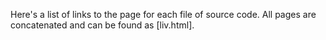Here's a list of links to the page for each file of source code. All pages are concatenated and can be found as [liv.html].


